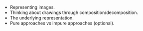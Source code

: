 * Representing images.
* Thinking about drawings through composition/decomposition.
* The underlying representation.
* Pure approaches vs impure approaches (optional).
